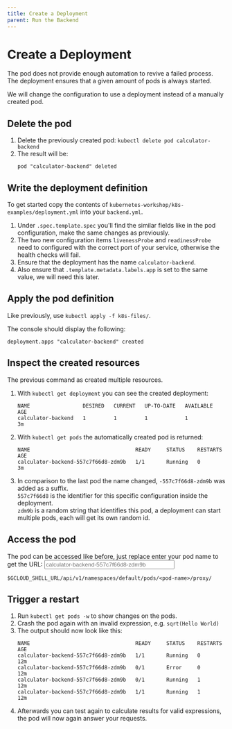 ```yaml
---
title: Create a Deployment
parent: Run the Backend
---
```


# Create a Deployment

The pod does not provide enough automation to revive a failed process. The deployment ensures that a given amount of pods is always started.

We will change the configuration to use a deployment instead of a manually created pod.

## Delete the pod

1. Delete the previously created pod: `kubectl delete pod calculator-backend`
2. The result will be:
   ```
   pod "calculator-backend" deleted
   ```

## Write the deployment definition

To get started copy the contents of `kubernetes-workshop/k8s-examples/deployment.yml` into your `backend.yml`.

1. Under `.spec.template.spec` you'll find the similar fields like in the pod configuration, make the same changes as previously.
2. The two new configuration items `livenessProbe` and `readinessProbe` need to configured with the correct port of your service, otherwise the health checks will fail.
3. Ensure that the deployment has the name `calculator-backend`.
4. Also ensure that `.template.metadata.labels.app` is set to the same value, we will need this later.

## Apply the pod definition

Like previously, use `kubectl apply -f k8s-files/`.

The console should display the following:

```
deployment.apps "calculator-backend" created
```

## Inspect the created resources

The previous command as created multiple resources.

1. With `kubectl get deployment` you can see the created deployment:
   ```
   NAME                 DESIRED   CURRENT   UP-TO-DATE   AVAILABLE   AGE
   calculator-backend   1         1         1            1           3m
   ```
2. With `kubectl get pods` the automatically created pod is returned:
   ```
   NAME                                  READY     STATUS    RESTARTS   AGE
   calculator-backend-557c7f66d8-zdm9b   1/1       Running   0          3m
   ```
3. In comparison to the last pod the name changed, `-557c7f66d8-zdm9b` was added as a suffix.<br>
   `557c7f66d8` is the identifier for this specific configuration inside the deployment.<br>
   `zdm9b` is a random string that identifies this pod, a deployment can start multiple pods, each will get its own random id.

## Access the pod

The pod can be accessed like before, just replace enter your pod name to get the URL:
<input onKeyUp="document.getElementById('pod-url').innerText = '$GCLOUD_SHELL_URL/api/v1/namespaces/default/pods/'+event.target.value+'/proxy/'" placeholder="calculator-backend-557c7f66d8-zdm9b" style="width:300px">

<pre class="highlight"><code id="pod-url">$GCLOUD_SHELL_URL/api/v1/namespaces/default/pods/&lt;pod-name&gt;/proxy/</code></pre>

## Trigger a restart

1. Run `kubectl get pods -w` to show changes on the pods.
2. Crash the pod again with an invalid expression, e.g. `sqrt(Hello World)`
3. The output should now look like this:
   ```
   NAME                                  READY     STATUS    RESTARTS   AGE
   calculator-backend-557c7f66d8-zdm9b   1/1       Running   0          12m
   calculator-backend-557c7f66d8-zdm9b   0/1       Error     0          12m
   calculator-backend-557c7f66d8-zdm9b   0/1       Running   1          12m
   calculator-backend-557c7f66d8-zdm9b   1/1       Running   1          12m
   ```
4. Afterwards you can test again to calculate results for valid expressions, the pod will now again answer your requests.
